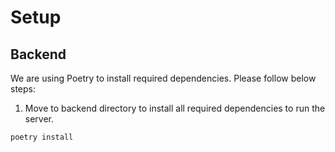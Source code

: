 # Setup

## Backend

We are using Poetry to install required dependencies. Please follow below steps:

1. Move to backend directory to install all required dependencies to run the server.

```bash
poetry install
```
